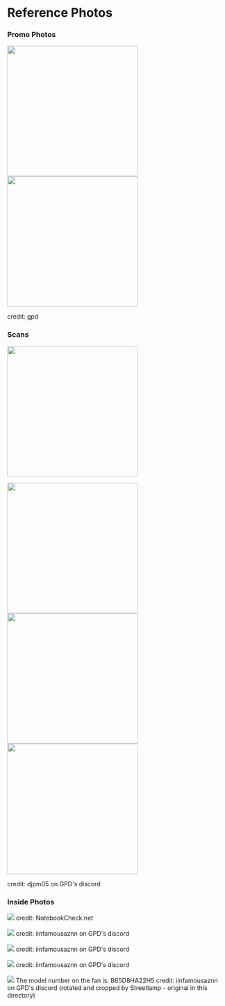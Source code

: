 # Reference Photos

### Promo Photos
<p float="left">
  <img src="Promo_open.png" width="300"/>
  <img src="Promo_sides.png" width="300"/>
</p>
credit: gpd
<br>

### Scans
<img src="bottom.jpg" width="300" />
<p float="left">
  <img src="left_side.jpg" width="300" />
  <img src="back.jpg" width="300" /> 
  <img src="right_side.jpg" width="300" />
</p>
credit: djpm05 on GPD's discord

### Inside Photos
<img src="Inside.jpg"/>
credit: NotebookCheck.net  
<br>  
<br>  
<img src="iinfamousaznn_internal_1.jpg"/>
credit: iinfamousaznn on GPD's discord  
<br>  
<br>  
<img src="iinfamousaznn_internal_2.jpg"/>
credit: iinfamousaznn on GPD's discord
<br>  
<br>  
<img src="iinfamousaznn_bare_board.jpg"/>
credit: iinfamousaznn on GPD's discord  
<br>  
<br>  
<img src="iinfamousaznn_heatsink_flipped_and_cropped.jpg"/>
The model number on the fan is: B65D8HA22H5  
credit: iinfamousaznn on GPD's discord (rotated and cropped by Streetlamp - original in this directory)  
